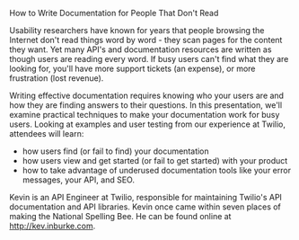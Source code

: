 How to Write Documentation for People That Don't Read

Usability researchers have known for years that people browsing the Internet
don't read things word by word - they scan pages for the content they want. Yet
many API's and documentation resources are written as though users are reading
every word. If busy users can't find what they are looking for, you'll have
more support tickets (an expense), or more frustration (lost revenue).

Writing effective documentation requires knowing who your users are and how
they are finding answers to their questions. In this presentation, we'll
examine practical techniques to make your documentation work for busy users. 
Looking at examples and user testing from our experience at Twilio, attendees will learn: 

- how users find (or fail to find) your documentation
- how users view and get started (or fail to get started) with your product
- how to take advantage of underused documentation tools like your error messages, your API, and SEO.

Kevin is an API Engineer at Twilio, responsible for maintaining Twilio's API
documentation and API libraries. Kevin once came within seven places of making
the National Spelling Bee. He can be found online at http://kev.inburke.com.


